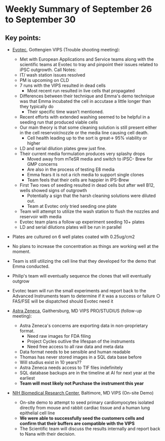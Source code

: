 # Weekly Summary of September 26 to September 30

## Key points:
- [Evotec](https://advancedinstruments.lightning.force.com/lightning/r/Account/0014x00000sbcxFAAQ/view), Gottengien VIPS (Trouble shooting meeting):
  - Met with European Applications and Service teams along with the scientific teams at Evotec to tray and pinpoint their issues related to iPSC outgrowth.  Call Notes:
  - IT/ wash station issues resolved
  - PM is upcoming on CLD
  - 7 runs with the VIPS resulted in dead cells
    - Most recent run resulted in live cells that propagated
  - Differences between their technique and Emma's demo technique was that Emma incubated the cell in accutase a little longer than they typically do
    - Their specific time wasn’t mentioned.
  - Recent efforts with extended washing seemed to be helpful in a seeding run that produced viable cells
  - Our main theory is that some cleaning solution is still present either in the cell reservoir/nozzle or the media line causing cell death.  
    - Cell health leading up to the sort is great-> 95% viability or higher
  - LD and serial dilution plates grew just fine.
  - Their current media formulation produces very splashy drops
    - Moved away from mTeSR media and switch to iPSC- Brew for GMP concerns
    - Are also in the process of testing E8 media
    - Emma fears it is not a rich media to support single clones
    - Team feels that their cells are happier in IPS-Brew
  - First Two rows of seeding resulted in dead cells but after well B12, wells showed signs of outgrowth
    - Potentially a sign that the harsh cleaning solutions were diluted out.
    - Team at Evotec only tried seeding one plate
  - Team will attempt to utilize the wash station to flush the nozzles and reservoir with media
  - Evotec team plans a follow up experiment seeding 10+ plates
  - LD and serial dilutions plates will be run in parallel
 - Plates are cultured on 6 well plates coated with 0.25ug/cm2  
 - No plans to increase the concentration as things are working well at the moment.
 - Team is still utilizing the cell line that they developed for the demo that Emma conducted.
  - Philip's team will eventually sequence the clones that will eventually outgrow
  - Evotec team will run the small experiments and report back to the Advanced Instruments team to determine if it was a success or failure
  ○ FAS/FSE will be dispatched should Evotec need it


- [Astra Zeneca](https://advancedinstruments.lightning.force.com/lightning/r/Account/0014x00000sbdMbAAI/view?ws=%2Flightning%2Fr%2FOpportunity%2F0064x00000Fm9ACAAZ%2Fview), Gaithersburg, MD VIPS PRO/STUDIUS (follow-up meeting):
  - Astra Zeneca's concerns are exporting data in non-proprietary format.
    - Need raw images for FDA filing
    - Project Cycles outlive the lifespan of the instruments
    - Need free access to all raw data and meta data
  - Data format needs to be sensible and human readable
  - Thomas has never stored images in a SQL data base before
  - Will studius exist in 10 years??
  - Astra Zeneca needs access to TIF files indefinitely
  - SQL database backups are in the timeline at AI for next year at the earliest
  - **Team will most likely not Purchase the instrument this year**


- [NIH Biomedical Research Center](https://advancedinstruments.lightning.force.com/lightning/r/Demo__c/a3l4x000001qYdYAAU/view), Baltimore, MD VIPS (On-site Demo)
  - On-site demo to attempt to seed primary cardiomyocytes isolated directly from mouse and rabbit cardiac tissue and a human lung epithelial cell line
  - **We were able to successfully seed the customers cells and confirm that their buffers are compatible with the VIPS**
  - The Scientific team will discuss the results internally and report back to Nana with their decision.
